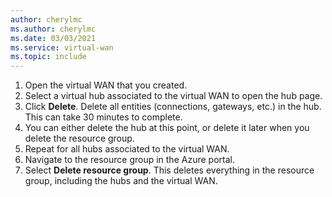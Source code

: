 ```yaml
---
author: cherylmc
ms.author: cherylmc
ms.date: 03/03/2021
ms.service: virtual-wan
ms.topic: include
---
```


1. Open the virtual WAN that you created.
1. Select a virtual hub associated to the virtual WAN to open the hub page.
1. Click **Delete**. Delete all entities (connections, gateways, etc.) in the hub. This can take 30 minutes to complete.
1. You can either delete the hub at this point, or delete it later when you delete the resource group.
1. Repeat for all hubs associated to the virtual WAN.
1. Navigate to the resource group in the Azure portal.
1. Select **Delete resource group**. This deletes everything in the resource group, including the hubs and the virtual WAN.
